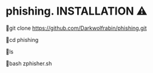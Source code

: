 # phishing.   INSTALLATION ⚠️

📍git clone https://github.com/Darkwolfrabin/phishing.git


📍cd phishing


📍ls


📍bash zphisher.sh
